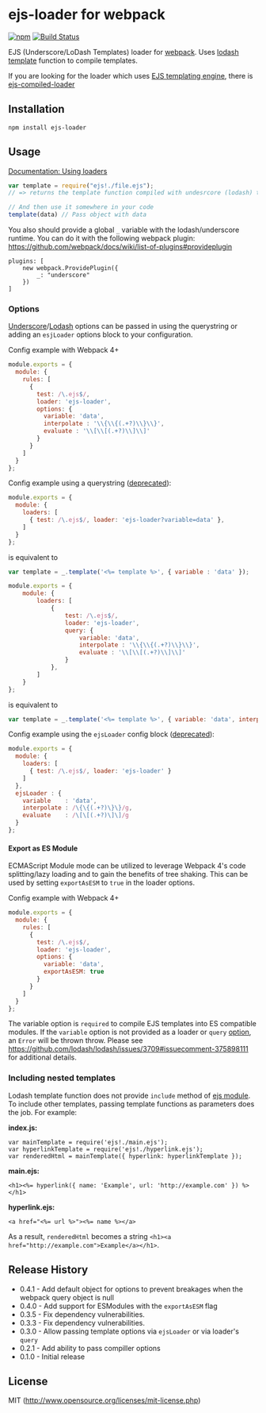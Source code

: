 # ejs-loader for webpack

[![npm](https://img.shields.io/npm/v/ejs-loader.svg)](https://www.npmjs.com/package/ejs-loader)
[![Build Status](https://travis-ci.com/difelice/ejs-loader.svg)](https://travis-ci.com/difelice/ejs-loader)

EJS (Underscore/LoDash Templates) loader for [webpack](http://webpack.github.io/). Uses [lodash template](http://lodash.com/docs#template) function to compile templates.

If you are looking for the loader which uses [EJS templating engine](https://github.com/tj/ejs), there is [ejs-compiled-loader](https://github.com/bazilio91/ejs-compiled-loader)

## Installation

`npm install ejs-loader`

## Usage

[Documentation: Using loaders](http://webpack.github.io/docs/using-loaders.html)

``` javascript
var template = require("ejs!./file.ejs");
// => returns the template function compiled with undesrcore (lodash) templating engine.

// And then use it somewhere in your code
template(data) // Pass object with data
```

You also should provide a global `_` variable with the lodash/underscore runtime. You can do it with the following webpack plugin: https://github.com/webpack/docs/wiki/list-of-plugins#provideplugin

```
plugins: [
    new webpack.ProvidePlugin({
        _: "underscore"
    })
]
```

### Options
[Underscore](http://underscorejs.org/#template)/[Lodash](https://lodash.com/docs#template) options can be passed in using the querystring or adding an ```esjLoader``` options block to your configuration.

Config example with Webpack 4+
``` js
module.exports = {
  module: {
    rules: [
      {
        test: /\.ejs$/,
        loader: 'ejs-loader',
        options: {
          variable: 'data',
          interpolate : '\\{\\{(.+?)\\}\\}',
          evaluate : '\\[\\[(.+?)\\]\\]'
        }
      }
    ]
  }
};
```

Config example using a querystring ([deprecated](https://webpack.js.org/concepts/loaders/#loader-features)):
``` js
module.exports = {
  module: {
    loaders: [
      { test: /\.ejs$/, loader: 'ejs-loader?variable=data' },
    ]
  }
};
```
is equivalent to
``` js
var template = _.template('<%= template %>', { variable : 'data' });
```

``` js
module.exports = {
    module: {
        loaders: [
            {
                test: /\.ejs$/,
                loader: 'ejs-loader',
                query: {
                    variable: 'data',
                    interpolate : '\\{\\{(.+?)\\}\\}',
                    evaluate : '\\[\\[(.+?)\\]\\]'
                }
            },
        ]
    }
};
```
is equivalent to
``` js
var template = _.template('<%= template %>', { variable: 'data', interpolate : '\\{\\{(.+?)\\}\\}', evaluate : '\\[\\[(.+?)\\]\\]' });
```

Config example using the ```ejsLoader``` config block ([deprecated](https://webpack.js.org/concepts/loaders/#loader-features)):
``` js
module.exports = {
  module: {
    loaders: [
      { test: /\.ejs$/, loader: 'ejs-loader' }
    ]
  },
  ejsLoader : {
    variable    : 'data',
    interpolate : /\{\{(.+?)\}\}/g,
    evaluate    : /\[\[(.+?)\]\]/g
  }
};
```

#### Export as ES Module
ECMAScript Module mode can be utilized to leverage Webpack 4's code splitting/lazy loading and to gain the benefits of tree shaking. This can be used by setting
`exportAsESM` to `true` in the loader options.

Config example with Webpack 4+
``` js
module.exports = {
  module: {
    rules: [
      {
        test: /\.ejs$/,
        loader: 'ejs-loader',
        options: {
          variable: 'data',
          exportAsESM: true
        }
      }
    ]
  }
};
```

The variable option is `required` to compile EJS templates into ES compatible modules. If the `variable` option is not provided as a loader or `query` [option](https://webpack.js.org/concepts/loaders/#loader-features), an `Error` will be thrown throw. Please see https://github.com/lodash/lodash/issues/3709#issuecomment-375898111 for additional details.


### Including nested templates

Lodash template function does not provide `include` method of [ejs module](http://ejs.co/). To include other templates, passing template functions as parameters does the job. For example:

**index.js:**

    var mainTemplate = require('ejs!./main.ejs');
    var hyperlinkTemplate = require('ejs!./hyperlink.ejs');
    var renderedHtml = mainTemplate({ hyperlink: hyperlinkTemplate });

**main.ejs:**

    <h1><%= hyperlink({ name: 'Example', url: 'http://example.com' }) %></h1>

**hyperlink.ejs:**

    <a href="<%= url %>"><%= name %></a>

As a result, `renderedHtml` becomes a string `<h1><a href="http://example.com">Example</a></h1>`.



## Release History
* 0.4.1 - Add default object for options to prevent breakages when the webpack query object is null 
* 0.4.0 - Add support for ESModules with the `exportAsESM` flag
* 0.3.5 - Fix dependency vulnerabilities.
* 0.3.3 - Fix dependency vulnerabilities.
* 0.3.0 - Allow passing template options via `ejsLoader` or via loader's `query`
* 0.2.1 - Add ability to pass compiller options
* 0.1.0 - Initial release

## License

MIT (http://www.opensource.org/licenses/mit-license.php)
